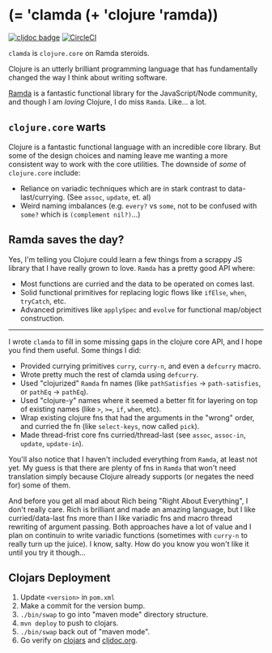 # (= 'clamda (+ 'clojure 'ramda))

[![cljdoc badge](https://cljdoc.org/badge/localshred/clamda)](https://cljdoc.org/d/localshred/clamda/CURRENT)
[![CircleCI](https://circleci.com/gh/localshred/clamda/tree/master.svg?style=svg)](https://circleci.com/gh/localshred/clamda/tree/master)

`clamda` is `clojure.core` on Ramda steroids.

Clojure is an utterly brilliant programming language that has fundamentally changed the way I think about writing software.

[Ramda](https://ramdajs.com) is a fantastic functional library for the JavaScript/Node community, and though I am _loving_
Clojure, I do miss `Ramda`. Like... a lot.

## `clojure.core` warts

Clojure is a fantastic functional language with an incredible core library. But some of the design choices
and naming leave me wanting a more consistent way to work with the core utilities. The downside of _some_
of `clojure.core` include:

+ Reliance on variadic techniques which are in stark contrast to data-last/currying. (See `assoc`, `update`, et. al)
+ Weird naming imbalances (e.g. `every?` vs `some`, not to be confused with `some?` which is `(complement nil?)`...)

## Ramda saves the day?

Yes, I'm telling you Clojure could learn a few things from a scrappy JS library that I have really grown to love.
`Ramda` has a pretty good API where:

+ Most functions are curried and the data to be operated on comes last.
+ Solid functional primitives for replacing logic flows like `ifElse`, `when`, `tryCatch`, etc.
+ Advanced primitives like `applySpec` and `evolve` for functional map/object construction.

---

I wrote `clamda` to fill in some missing gaps in the clojure core API, and I hope you find them useful. Some things I did:

+ Provided currying primitives `curry`, `curry-n`, and even a `defcurry` macro.
+ Wrote pretty much the rest of clamda using `defcurry`.
+ Used "clojurized" `Ramda` fn names (like `pathSatisfies` -> `path-satisfies`, or `pathEq` -> `pathEq`).
+ Used "clojure-y" names where it seemed a better fit for layering on top of existing names (like `>`, `>=`, `if`, `when`, etc).
+ Wrap existing clojure fns that had the arguments in the "wrong" order, and curried the fn (like `select-keys`, now called `pick`).
+ Made thread-frist core fns curried/thread-last (see `assoc`, `assoc-in`, `update`, `update-in`).

You'll also notice that I haven't included everything from `Ramda`, at least not yet. My guess is that there are plenty of fns
in `Ramda` that won't need translation simply because Clojure already supports (or negates the need for) some of them.

And before you get all mad about Rich being "Right About Everything", I don't really care. Rich is brilliant and made an amazing
language, but I like curried/data-last fns more than I like variadic fns and macro thread rewriting of argument passing.
Both approaches have a lot of value and I plan on continuin to write variadic functions (sometimes with `curry-n` to really
turn up the juice). I know, salty. How do you know you won't like it until you try it though...

## Clojars Deployment

1. Update `<version>` in `pom.xml`
1. Make a commit for the version bump.
1. `./bin/swap` to go into "maven mode" directory structure.
1. `mvn deploy` to push to clojars.
1. `./bin/swap` back out of "maven mode".
1. Go verify on [clojars](https://clojars.org/localshred/clamda) and [cljdoc.org](https://cljdoc.org/d/localshred/clamda/0.1.0/doc/readme).
